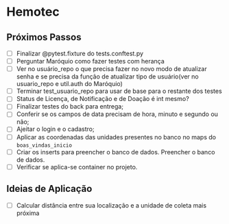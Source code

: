 # Hemotec

## Próximos Passos

- [ ] Finalizar @pytest.fixture do tests.conftest.py
- [ ] Perguntar Maróquio como fazer testes com herança
- [ ] Ver no usuário_repo o que precisa fazer no novo modo de atualizar senha e se precisa da função de atualizar tipo de usuário(ver no usuario_repo e util.auth do Maróquio)
- [ ] Terminar test_usuario_repo para usar de base para o restante dos testes
- [ ] Status de Licença, de Notificação e de Doação é int mesmo?
- [ ] Finalizar testes do back para entrega;
- [ ] Conferir se os campos de data precisam de hora, minuto e segundo ou não;
- [ ] Ajeitar o login e o cadastro;
- [ ] Aplicar as coordenadas das unidades presentes no banco no maps do `boas_vindas_inicio`
- [ ] Criar os inserts para preencher o banco de dados. Preencher o banco de dados.
- [ ] Verificar se aplica-se container no projeto.

## Ideias de Aplicação

- [ ] Calcular distância entre sua localização e a unidade de coleta mais próxima